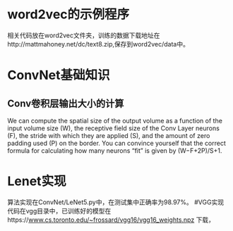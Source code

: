 # word2vec的示例程序
相关代码放在word2vec文件夹，训练的数据下载地址在http://mattmahoney.net/dc/text8.zip,保存到word2vec/data中。
# ConvNet基础知识
## Conv卷积层输出大小的计算
We can compute the spatial size of the output volume as a function of the input volume size (W), the receptive field size of the Conv Layer neurons (F), the stride with which they are applied (S), and the amount of zero padding used (P) on the border. You can convince yourself that the correct formula for calculating how many neurons “fit” is given by (W−F+2P)/S+1.
# Lenet实现
算法实现在ConvNet/LeNet5.py中，在测试集中正确率为98.97%。
#VGG实现
代码在vgg目录中，已训练好的模型在https://www.cs.toronto.edu/~frossard/vgg16/vgg16_weights.npz 下载，

